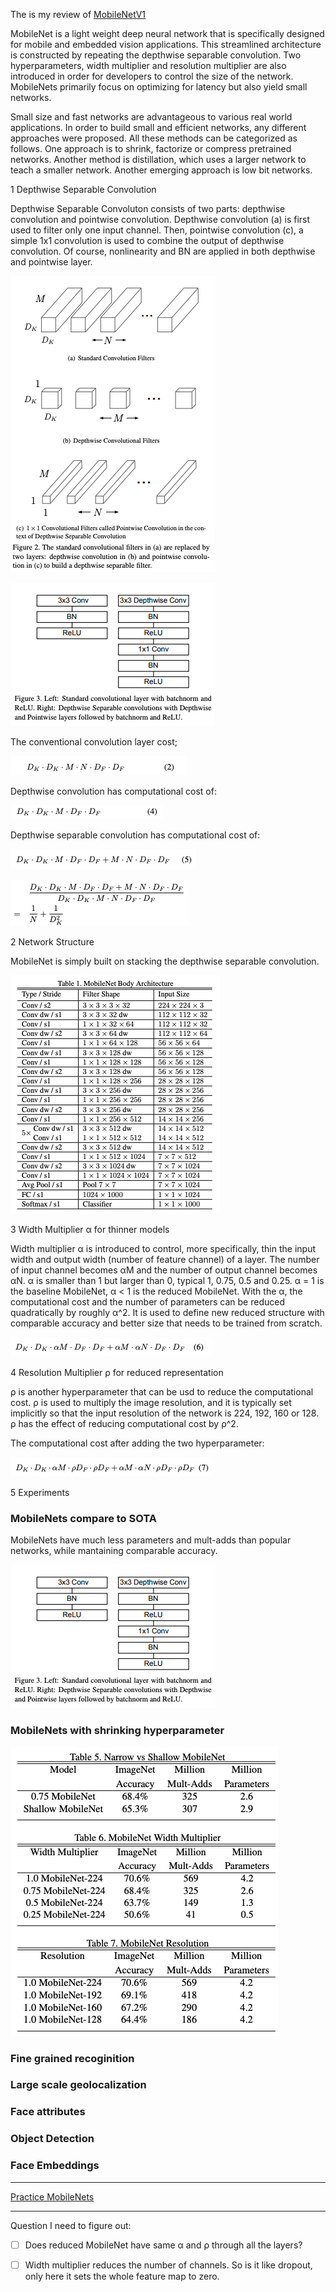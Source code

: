 The is my review of [MobileNetV1](https://arxiv.org/abs/1704.04861v1)


MobileNet is a light weight deep neural network that is specifically designed for mobile and embedded vision applications. This streamlined architecture is constructed by repeating the depthwise separable convolution. Two hyperparameters, width multiplier and resolution multiplier are also introduced in order for developers to control the size of the network. MobileNets primarily focus on optimizing for latency but also yield small networks. 

Small size and fast networks are advantageous to various real world applications. In order to build small and efficient networks, any different approaches were proposed. All these methods can be categorized as follows. One approach is to shrink, factorize or compress pretrained networks. Another method is distillation, which uses a larger network to teach a smaller network. Another emerging approach is low bit networks.   


1 Depthwise Separable Convolution 

Depthwise Separable Convoluton consists of two parts: depthwise convolution and pointwise convolution. Depthwise convolution (a) is first used to filter only one input channel. Then, pointwise convolution (c), a simple 1x1 convolution is used to combine the output of depthwise convolution. Of course, nonlinearity and BN are applied in both depthwise and pointwise layer. 

![figure 2](/images/MobileNetV1/figure2.png)

![figure 3](/images/MobileNetV1/figure3.png)

The conventional convolution layer cost; 

![originalcost](/images/MobileNetV1/originalcost.png)

Depthwise convolution has computational cost of: 

![deothwisecost](/images/MobileNetV1/depthwisecost.png)

Depthwise separable convolution has computational cost of: 

![deothwisecost](/images/MobileNetV1/cheapcost.png)

![costratio](/images/MobileNetV1/costratio.png)

2 Network Structure 

MobileNet is simply built on stacking the depthwise separable convolution. 

![table 1](/images/MobileNetV1/table1.png)

3 Width Multiplier α for thinner models 

Width multiplier α is introduced to control, more specifically, thin the input width and output width (number of feature channel) of a layer. The number of input channel becomes αM and the number of output channel becomes αN. α is smaller than 1 but larger than 0, typical 1, 0.75, 0.5 and 0.25. α = 1 is the baseline MobileNet, α < 1 is the reduced MobileNet. With the α, the computational cost and the number of parameters can be reduced quadratically by roughly α^2. It is used to define new reduced structure with comparable accuracy and better size that needs to be trained from scratch.  

![formula 6](/images/MobileNetV1/formula6.png)  

4 Resolution Multiplier ρ for reduced representation 

ρ is another hyperparameter that can be usd to reduce the computational cost. ρ is used to multiply the image resolution, and it is typically set implicitly so that the input resolution of the network is 224, 192, 160 or 128. ρ has the effect of reducing computational cost by ρ^2. 

The computational cost after adding the two hyperparameter:

![cost](/images/MobileNetV1/cost.png)

5 Experiments 

### MobileNets compare to SOTA 

MobileNets have much less parameters and mult-adds than popular networks, while mantaining comparable accuracy. 

![sota](/images/MobileNetV1/figure3.png)

### MobileNets with shrinking hyperparameter 

![shrinked](/images/MobileNetV1/shrinked.png)

### Fine grained recoginition 

### Large scale geolocalization 

### Face attributes 

### Object Detection 

### Face Embeddings 

---

[Practice MobileNets]()

---

Question I need to figure out: 

- [ ] Does reduced MobileNet have same α and ρ through all the layers? 

- [ ] Width multiplier reduces the number of channels. So is it like dropout, only here it sets the whole feature map to zero. 

